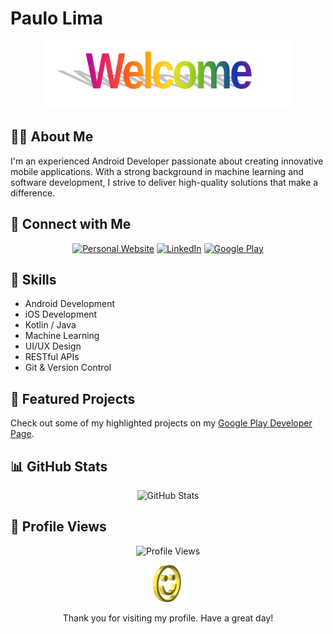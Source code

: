 # Paulo Lima

<div align="center">
  <img src="https://raw.githubusercontent.com/paulolima18/paulolima18/main/assets/default.png" alt="Welcome" width="400">
</div>

## 👨‍💻 About Me

I'm an experienced Android Developer passionate about creating innovative mobile applications. With a strong background in machine learning and software development, I strive to deliver high-quality solutions that make a difference.

## 🔗 Connect with Me

<div align="center">

[![Personal Website](https://img.shields.io/badge/Website-paulolima18.github.io-blue?style=for-the-badge&logo=google-chrome)](https://paulolima18.github.io)
[![LinkedIn](https://img.shields.io/badge/LinkedIn-lima--paulo-blue?style=for-the-badge&logo=linkedin)](https://www.linkedin.com/in/lima-paulo/)
[![Google Play](https://img.shields.io/badge/Google%20Play-My%20Apps-green?style=for-the-badge&logo=google-play)](https://play.google.com/store/apps/dev?id=4878945718056682154)

</div>

## 💼 Skills

- Android Development
- iOS Development
- Kotlin / Java
- Machine Learning
- UI/UX Design
- RESTful APIs
- Git & Version Control

## 🌟 Featured Projects

Check out some of my highlighted projects on my [Google Play Developer Page](https://play.google.com/store/apps/dev?id=4878945718056682154).

## 📊 GitHub Stats

<div align="center">

![GitHub Stats](https://github-readme-stats.vercel.app/api?username=paulolima18&show_icons=true&theme=dark)

</div>

## 👀 Profile Views

<div align="center">

![Profile Views](https://profile-counter.glitch.me/paulolima18/count.svg)

</div>

<div align="center">
  <img src="https://raw.githubusercontent.com/paulolima18/paulolima18/main/assets/smile.gif" alt="Smiley" width="60">
  <p>Thank you for visiting my profile. Have a great day!</p>
</div>
